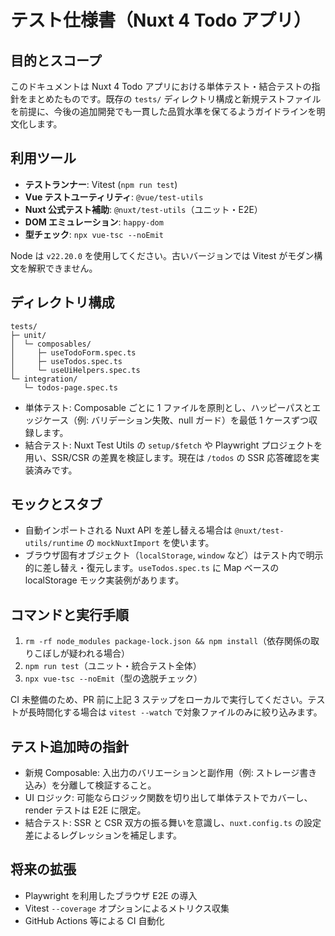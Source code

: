 # テスト仕様書（Nuxt 4 Todo アプリ）

## 目的とスコープ
このドキュメントは Nuxt 4 Todo アプリにおける単体テスト・結合テストの指針をまとめたものです。既存の `tests/` ディレクトリ構成と新規テストファイルを前提に、今後の追加開発でも一貫した品質水準を保てるようガイドラインを明文化します。

## 利用ツール
- **テストランナー**: Vitest (`npm run test`)
- **Vue テストユーティリティ**: `@vue/test-utils`
- **Nuxt 公式テスト補助**: `@nuxt/test-utils`（ユニット・E2E）
- **DOM エミュレーション**: `happy-dom`
- **型チェック**: `npx vue-tsc --noEmit`

Node は `v22.20.0` を使用してください。古いバージョンでは Vitest がモダン構文を解釈できません。

## ディレクトリ構成
```
tests/
├─ unit/
│  └─ composables/
│     ├─ useTodoForm.spec.ts
│     ├─ useTodos.spec.ts
│     └─ useUiHelpers.spec.ts
└─ integration/
   └─ todos-page.spec.ts
```
- 単体テスト: Composable ごとに 1 ファイルを原則とし、ハッピーパスとエッジケース（例: バリデーション失敗、null ガード）を最低 1 ケースずつ収録します。
- 結合テスト: Nuxt Test Utils の `setup/$fetch` や Playwright プロジェクトを用い、SSR/CSR の差異を検証します。現在は `/todos` の SSR 応答確認を実装済みです。

## モックとスタブ
- 自動インポートされる Nuxt API を差し替える場合は `@nuxt/test-utils/runtime` の `mockNuxtImport` を使います。
- ブラウザ固有オブジェクト（`localStorage`, `window` など）はテスト内で明示的に差し替え・復元します。`useTodos.spec.ts` に Map ベースの localStorage モック実装例があります。

## コマンドと実行手順
1. `rm -rf node_modules package-lock.json && npm install`（依存関係の取りこぼしが疑われる場合）
2. `npm run test`（ユニット・統合テスト全体）
3. `npx vue-tsc --noEmit`（型の逸脱チェック）

CI 未整備のため、PR 前に上記 3 ステップをローカルで実行してください。テストが長時間化する場合は `vitest --watch` で対象ファイルのみに絞り込みます。

## テスト追加時の指針
- 新規 Composable: 入出力のバリエーションと副作用（例: ストレージ書き込み）を分離して検証すること。
- UI ロジック: 可能ならロジック関数を切り出して単体テストでカバーし、render テストは E2E に限定。
- 結合テスト: SSR と CSR 双方の振る舞いを意識し、`nuxt.config.ts` の設定差によるレグレッションを補足します。

## 将来の拡張
- Playwright を利用したブラウザ E2E の導入
- Vitest `--coverage` オプションによるメトリクス収集
- GitHub Actions 等による CI 自動化
